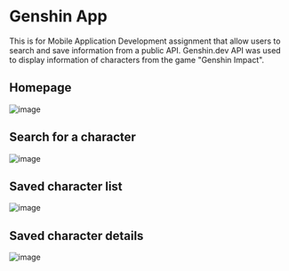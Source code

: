 # Genshin App

This is for Mobile Application Development assignment that allow users to search and save information from a public API. Genshin.dev API was used to display information of characters from the game "Genshin Impact".

## Homepage
![image](https://github.com/nicolefabian/GenshinApp/assets/102332600/bdf31aac-3469-4d6e-9a73-9257a5002917)

## Search for a character
![image](https://github.com/nicolefabian/GenshinApp/assets/102332600/5cff8dd0-33b5-4c91-a5a5-2ece711e0cbd)

## Saved character list
![image](https://github.com/nicolefabian/GenshinApp/assets/102332600/6c55d9b1-0892-4567-a9c7-3b558126d60e)

## Saved character details
![image](https://github.com/nicolefabian/GenshinApp/assets/102332600/cd8fb079-786c-477c-a966-6b4ceab3dcf1)
